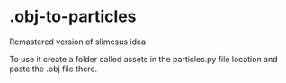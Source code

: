 # .obj-to-particles
Remastered version of slimesus idea

To use it create a folder called assets in the particles.py file location and paste the .obj file there.
